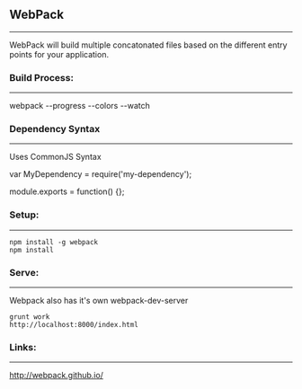 ## WebPack
---
WebPack will build multiple concatonated files based on the different entry points for your application.

### Build Process:
---
webpack --progress --colors --watch


### Dependency Syntax
---
Uses CommonJS Syntax

var MyDependency = require('my-dependency');

module.exports = function() {};

### Setup:
---
```
npm install -g webpack
npm install
```

### Serve:
---
Webpack also has it's own webpack-dev-server

```
grunt work
http://localhost:8000/index.html
```

### Links:
---
http://webpack.github.io/
